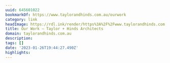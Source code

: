```yaml
---
uuid: 645601022
bookmarkOf: https://www.taylorandhinds.com.au/ourwork
category: link
headImage: https://rdl.ink/render/https%3A%2F%2Fwww.taylorandhinds.com.au%2Fourwork
title: Our Work — Taylor + Hinds Architects
domain: taylorandhinds.com.au
description:
tags: []
date: '2023-01-26T19:44:27.490Z'
highlights:
---
```



